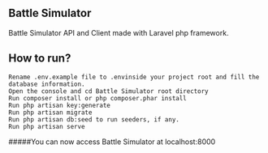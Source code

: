 
## Battle Simulator

Battle Simulator API and Client made with Laravel php framework.

## How to run?
    Rename .env.example file to .envinside your project root and fill the database information. 
    Open the console and cd Battle Simulator root directory
    Run composer install or php composer.phar install
    Run php artisan key:generate
    Run php artisan migrate
    Run php artisan db:seed to run seeders, if any.
    Run php artisan serve

#####You can now access Battle Simulator at localhost:8000 